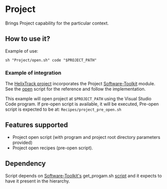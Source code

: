 # Project

Brings Project capability for the particular context.

## How to use it?

Example of use:

```shell
sh "Project/open.sh" code "$PROJECT_PATH"
```

### Example of integration

The [HelixTrack project](https://github.com/Helix-Track/Core) incorporates the Project [Software-Toolkit](https://github.com/red-elf/Software-Toolkit) module. See the [open](https://github.com/Helix-Track/Core/blob/main/open) script for the reference and follow the implementation.

This example will open project at `$PROJECT_PATH` using the Visual Studio Code program. If pre-open script is available, it will be executed, Pre-open script is expected to be at: `Recipes/project_pre_open.sh`

## Features supported

- Project open script (with program and project root directory parameters provided)
- Project open recipes (pre-open script).

## Dependency

Script depends on [Software-Toolkit's](https://github.com/red-elf/Software-Toolkit) get_progam.sh [script](https://github.com/red-elf/Software-Toolkit/blob/main/Utils/Sys/Programs/get_program.sh) and it expects to have it present in the hierarchy.
